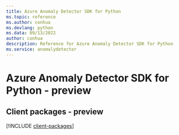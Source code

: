 ```yaml
---
title: Azure Anomaly Detector SDK for Python
ms.topic: reference
ms.author: conhua
ms.devlang: python
ms.data: 09/13/2022
author: conhua
description: Reference for Azure Anomaly Detector SDK for Python
ms.service: anomalydetector
---
```

# Azure Anomaly Detector SDK for Python - preview

## Client packages - preview
[!INCLUDE [client-packages](anomaly-detector-client-index.md)]